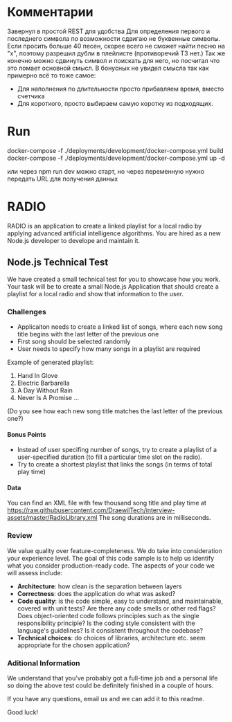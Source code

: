 # Комментарии
Завернул в простой REST для удобства
Для определения первого и последнего символа по возможности сдвигаю не буквенные символы.
Если просить больше 40 песен, скорее всего не сможет найти песню на "x", поэтому разрешил дубли в плейлисте (противоречий ТЗ нет.)
Так же конечно можно сдвинуть символ и поискать для него, но посчитал что это ломает основной смысл.
В бонусных не увидел смысла так как примерно всё то тоже самое:

* Для наполнения по длительности просто прибавляем время, вместо счетчика
* Для короткого, просто выбираем самую коротку из подходящих.

# Run

docker-compose -f ./deployments/development/docker-compose.yml build
docker-compose -f ./deployments/development/docker-compose.yml up -d

или через npm run dev
можно старт, но через переменную нужно передать URL для получения данных

# RADIO

RADIO is an application to create a linked playlist for a local radio by applying advanced artificial intelligence algorithms. You are hired as a new Node.js  developer to develope and maintain it.

## Node.js Technical Test

We have created a small technical test for you to showcase how you work. Your task will be to create a small Node.js Application that should create a playlist for a local radio and show that information to the user.

### Challenges

* Applicaiton needs to create a linked list of songs, where each new song title begins with the last letter of the previous one
* First song should be selected randomly
* User needs to specify how many songs in a playlist are required

Example of generated playlist:

1. Hand In Glove
2. Electric Barbarella
3. A Day Without Rain
4. Never Is A Promise
...

(Do you see how each new song title matches the last letter of the previous one?)

#### Bonus Points

* Instead of user specifing number of songs, try to create a playlist of a user-specified duration (to fill a particular time slot on the radio).
* Try to create a shortest playlist that links the songs (in terms of total play time)

#### Data

You can find an XML file with few thousand song title and play time at https://raw.githubusercontent.com/DraewilTech/interview-assets/master/RadioLibrary.xml
The song durations are in milliseconds.

### Review

We value quality over feature-completeness. We do take into consideration your experience level. The goal of this code sample is to help us identify what you consider production-ready code.
The aspects of your code we will assess include:

* **Architecture**: how clean is the separation between layers
* **Correctness**: does the application do what was asked?
* **Code quality**: is the code simple, easy to understand, and maintainable, covered with unit tests? Are there any code smells or other red flags? Does object-oriented code follows principles such as the single responsibility principle? Is the coding style consistent with the language's guidelines? Is it consistent throughout the codebase?
* **Technical choices**: do choices of libraries, architecture etc. seem appropriate for the chosen application?

### Aditional Information

We understand that you’ve probably got a full-time job and a personal life so doing the above test could be definitely finished in a couple of hours.

If you have any questions, email us and we can add it to this readme.

Good luck!